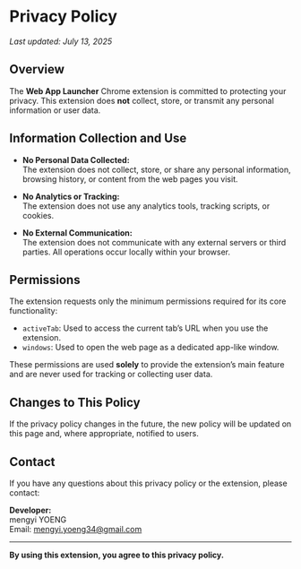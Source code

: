 # Privacy Policy

_Last updated: July 13, 2025_

## Overview

The **Web App Launcher** Chrome extension is committed to protecting your privacy. This extension does **not** collect, store, or transmit any personal information or user data.

## Information Collection and Use

- **No Personal Data Collected:**  
  The extension does not collect, store, or share any personal information, browsing history, or content from the web pages you visit.

- **No Analytics or Tracking:**  
  The extension does not use any analytics tools, tracking scripts, or cookies.

- **No External Communication:**  
  The extension does not communicate with any external servers or third parties. All operations occur locally within your browser.

## Permissions

The extension requests only the minimum permissions required for its core functionality:
- `activeTab`: Used to access the current tab’s URL when you use the extension.
- `windows`: Used to open the web page as a dedicated app-like window.

These permissions are used **solely** to provide the extension’s main feature and are never used for tracking or collecting user data.

## Changes to This Policy

If the privacy policy changes in the future, the new policy will be updated on this page and, where appropriate, notified to users.

## Contact

If you have any questions about this privacy policy or the extension, please contact:

**Developer:**  
mengyi YOENG  
Email: mengyi.yoeng34@gmail.com

---

**By using this extension, you agree to this privacy policy.**
